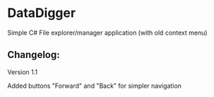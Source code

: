 # DataDigger
Simple C# File explorer/manager application (with old context menu)

<h2>Changelog:</h2>
Version 1.1

Added buttons "Forward" and "Back" for simpler navigation

